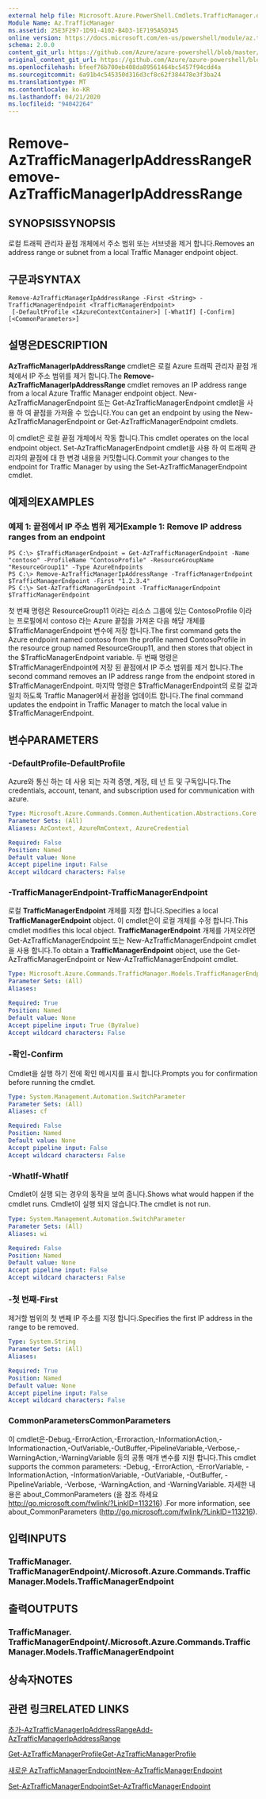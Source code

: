 ```yaml
---
external help file: Microsoft.Azure.PowerShell.Cmdlets.TrafficManager.dll-Help.xml
Module Name: Az.TrafficManager
ms.assetid: 25E3F297-1D91-4102-B4D3-1E7195A5D345
online version: https://docs.microsoft.com/en-us/powershell/module/az.trafficmanager/remove-aztrafficmanagerIpAddressRange
schema: 2.0.0
content_git_url: https://github.com/Azure/azure-powershell/blob/master/src/TrafficManager/TrafficManager/help/Remove-AzTrafficManagerIpAddressRange.md
original_content_git_url: https://github.com/Azure/azure-powershell/blob/master/src/TrafficManager/TrafficManager/help/Remove-AzTrafficManagerIpAddressRange.md
ms.openlocfilehash: bfeef76b700eb408da89561464bc5457f94cdd4a
ms.sourcegitcommit: 6a91b4c545350d316d3cf8c62f384478e3f3ba24
ms.translationtype: MT
ms.contentlocale: ko-KR
ms.lasthandoff: 04/21/2020
ms.locfileid: "94042264"
---
```

# <span data-ttu-id="dd7e2-101">Remove-AzTrafficManagerIpAddressRange</span><span class="sxs-lookup"><span data-stu-id="dd7e2-101">Remove-AzTrafficManagerIpAddressRange</span></span>

## <span data-ttu-id="dd7e2-102">SYNOPSIS</span><span class="sxs-lookup"><span data-stu-id="dd7e2-102">SYNOPSIS</span></span>
<span data-ttu-id="dd7e2-103">로컬 트래픽 관리자 끝점 개체에서 주소 범위 또는 서브넷을 제거 합니다.</span><span class="sxs-lookup"><span data-stu-id="dd7e2-103">Removes an address range or subnet from a local Traffic Manager endpoint object.</span></span>

## <span data-ttu-id="dd7e2-104">구문과</span><span class="sxs-lookup"><span data-stu-id="dd7e2-104">SYNTAX</span></span>

```
Remove-AzTrafficManagerIpAddressRange -First <String> -TrafficManagerEndpoint <TrafficManagerEndpoint>
 [-DefaultProfile <IAzureContextContainer>] [-WhatIf] [-Confirm] [<CommonParameters>]
```

## <span data-ttu-id="dd7e2-105">설명은</span><span class="sxs-lookup"><span data-stu-id="dd7e2-105">DESCRIPTION</span></span>
<span data-ttu-id="dd7e2-106">**AzTrafficManagerIpAddressRange** cmdlet은 로컬 Azure 트래픽 관리자 끝점 개체에서 IP 주소 범위를 제거 합니다.</span><span class="sxs-lookup"><span data-stu-id="dd7e2-106">The **Remove-AzTrafficManagerIpAddressRange** cmdlet removes an IP address range from a local Azure Traffic Manager endpoint object.</span></span>
<span data-ttu-id="dd7e2-107">New-AzTrafficManagerEndpoint 또는 Get-AzTrafficManagerEndpoint cmdlet을 사용 하 여 끝점을 가져올 수 있습니다.</span><span class="sxs-lookup"><span data-stu-id="dd7e2-107">You can get an endpoint by using the New-AzTrafficManagerEndpoint or Get-AzTrafficManagerEndpoint cmdlets.</span></span>

<span data-ttu-id="dd7e2-108">이 cmdlet은 로컬 끝점 개체에서 작동 합니다.</span><span class="sxs-lookup"><span data-stu-id="dd7e2-108">This cmdlet operates on the local endpoint object.</span></span>
<span data-ttu-id="dd7e2-109">Set-AzTrafficManagerEndpoint cmdlet을 사용 하 여 트래픽 관리자의 끝점에 대 한 변경 내용을 커밋합니다.</span><span class="sxs-lookup"><span data-stu-id="dd7e2-109">Commit your changes to the endpoint for Traffic Manager by using the Set-AzTrafficManagerEndpoint cmdlet.</span></span>

## <span data-ttu-id="dd7e2-110">예제의</span><span class="sxs-lookup"><span data-stu-id="dd7e2-110">EXAMPLES</span></span>

### <span data-ttu-id="dd7e2-111">예제 1: 끝점에서 IP 주소 범위 제거</span><span class="sxs-lookup"><span data-stu-id="dd7e2-111">Example 1: Remove IP address ranges from an endpoint</span></span>
```
PS C:\> $TrafficManagerEndpoint = Get-AzTrafficManagerEndpoint -Name "contoso" -ProfileName "ContosoProfile" -ResourceGroupName "ResourceGroup11" -Type AzureEndpoints
PS C:\> Remove-AzTrafficManagerIpAddressRange -TrafficManagerEndpoint $TrafficManagerEndpoint -First "1.2.3.4"
PS C:\> Set-AzTrafficManagerEndpoint -TrafficManagerEndpoint $TrafficManagerEndpoint
```

<span data-ttu-id="dd7e2-112">첫 번째 명령은 ResourceGroup11 이라는 리소스 그룹에 있는 ContosoProfile 이라는 프로필에서 contoso 라는 Azure 끝점을 가져온 다음 해당 개체를 $TrafficManagerEndpoint 변수에 저장 합니다.</span><span class="sxs-lookup"><span data-stu-id="dd7e2-112">The first command gets the Azure endpoint named contoso from the profile named ContosoProfile in the resource group named ResourceGroup11, and then stores that object in the $TrafficManagerEndpoint variable.</span></span>
<span data-ttu-id="dd7e2-113">두 번째 명령은 $TrafficManagerEndpoint에 저장 된 끝점에서 IP 주소 범위를 제거 합니다.</span><span class="sxs-lookup"><span data-stu-id="dd7e2-113">The second command removes an IP address range from the endpoint stored in $TrafficManagerEndpoint.</span></span>
<span data-ttu-id="dd7e2-114">마지막 명령은 $TrafficManagerEndpoint의 로컬 값과 일치 하도록 Traffic Manager에서 끝점을 업데이트 합니다.</span><span class="sxs-lookup"><span data-stu-id="dd7e2-114">The final command updates the endpoint in Traffic Manager to match the local value in $TrafficManagerEndpoint.</span></span>

## <span data-ttu-id="dd7e2-115">변수</span><span class="sxs-lookup"><span data-stu-id="dd7e2-115">PARAMETERS</span></span>

### <span data-ttu-id="dd7e2-116">-DefaultProfile</span><span class="sxs-lookup"><span data-stu-id="dd7e2-116">-DefaultProfile</span></span>
<span data-ttu-id="dd7e2-117">Azure와 통신 하는 데 사용 되는 자격 증명, 계정, 테 넌 트 및 구독입니다.</span><span class="sxs-lookup"><span data-stu-id="dd7e2-117">The credentials, account, tenant, and subscription used for communication with azure.</span></span>

```yaml
Type: Microsoft.Azure.Commands.Common.Authentication.Abstractions.Core.IAzureContextContainer
Parameter Sets: (All)
Aliases: AzContext, AzureRmContext, AzureCredential

Required: False
Position: Named
Default value: None
Accept pipeline input: False
Accept wildcard characters: False
```

### <span data-ttu-id="dd7e2-118">-TrafficManagerEndpoint</span><span class="sxs-lookup"><span data-stu-id="dd7e2-118">-TrafficManagerEndpoint</span></span>
<span data-ttu-id="dd7e2-119">로컬 **TrafficManagerEndpoint** 개체를 지정 합니다.</span><span class="sxs-lookup"><span data-stu-id="dd7e2-119">Specifies a local **TrafficManagerEndpoint** object.</span></span>
<span data-ttu-id="dd7e2-120">이 cmdlet은이 로컬 개체를 수정 합니다.</span><span class="sxs-lookup"><span data-stu-id="dd7e2-120">This cmdlet modifies this local object.</span></span>
<span data-ttu-id="dd7e2-121">**TrafficManagerEndpoint** 개체를 가져오려면 Get-AzTrafficManagerEndpoint 또는 New-AzTrafficManagerEndpoint cmdlet을 사용 합니다.</span><span class="sxs-lookup"><span data-stu-id="dd7e2-121">To obtain a **TrafficManagerEndpoint** object, use the Get-AzTrafficManagerEndpoint or New-AzTrafficManagerEndpoint cmdlet.</span></span>

```yaml
Type: Microsoft.Azure.Commands.TrafficManager.Models.TrafficManagerEndpoint
Parameter Sets: (All)
Aliases:

Required: True
Position: Named
Default value: None
Accept pipeline input: True (ByValue)
Accept wildcard characters: False
```

### <span data-ttu-id="dd7e2-122">-확인</span><span class="sxs-lookup"><span data-stu-id="dd7e2-122">-Confirm</span></span>
<span data-ttu-id="dd7e2-123">Cmdlet을 실행 하기 전에 확인 메시지를 표시 합니다.</span><span class="sxs-lookup"><span data-stu-id="dd7e2-123">Prompts you for confirmation before running the cmdlet.</span></span>

```yaml
Type: System.Management.Automation.SwitchParameter
Parameter Sets: (All)
Aliases: cf

Required: False
Position: Named
Default value: None
Accept pipeline input: False
Accept wildcard characters: False
```

### <span data-ttu-id="dd7e2-124">-WhatIf</span><span class="sxs-lookup"><span data-stu-id="dd7e2-124">-WhatIf</span></span>
<span data-ttu-id="dd7e2-125">Cmdlet이 실행 되는 경우의 동작을 보여 줍니다.</span><span class="sxs-lookup"><span data-stu-id="dd7e2-125">Shows what would happen if the cmdlet runs.</span></span> <span data-ttu-id="dd7e2-126">Cmdlet이 실행 되지 않습니다.</span><span class="sxs-lookup"><span data-stu-id="dd7e2-126">The cmdlet is not run.</span></span>

```yaml
Type: System.Management.Automation.SwitchParameter
Parameter Sets: (All)
Aliases: wi

Required: False
Position: Named
Default value: None
Accept pipeline input: False
Accept wildcard characters: False
```

### <span data-ttu-id="dd7e2-127">-첫 번째</span><span class="sxs-lookup"><span data-stu-id="dd7e2-127">-First</span></span>
<span data-ttu-id="dd7e2-128">제거할 범위의 첫 번째 IP 주소를 지정 합니다.</span><span class="sxs-lookup"><span data-stu-id="dd7e2-128">Specifies the first IP address in the range to be removed.</span></span>

```yaml
Type: System.String
Parameter Sets: (All)
Aliases:

Required: True
Position: Named
Default value: None
Accept pipeline input: False
Accept wildcard characters: False
```

### <span data-ttu-id="dd7e2-129">CommonParameters</span><span class="sxs-lookup"><span data-stu-id="dd7e2-129">CommonParameters</span></span>
<span data-ttu-id="dd7e2-130">이 cmdlet은-Debug,-ErrorAction,-Erroraction,-InformationAction,-Informationaction,-OutVariable,-OutBuffer,-PipelineVariable,-Verbose,-WarningAction,-WarningVariable 등의 공통 매개 변수를 지원 합니다.</span><span class="sxs-lookup"><span data-stu-id="dd7e2-130">This cmdlet supports the common parameters: -Debug, -ErrorAction, -ErrorVariable, -InformationAction, -InformationVariable, -OutVariable, -OutBuffer, -PipelineVariable, -Verbose, -WarningAction, and -WarningVariable.</span></span> <span data-ttu-id="dd7e2-131">자세한 내용은 about_CommonParameters (을 참조 하세요 http://go.microsoft.com/fwlink/?LinkID=113216) .</span><span class="sxs-lookup"><span data-stu-id="dd7e2-131">For more information, see about_CommonParameters (http://go.microsoft.com/fwlink/?LinkID=113216).</span></span>

## <span data-ttu-id="dd7e2-132">입력</span><span class="sxs-lookup"><span data-stu-id="dd7e2-132">INPUTS</span></span>

### <span data-ttu-id="dd7e2-133">TrafficManager. TrafficManagerEndpoint/.</span><span class="sxs-lookup"><span data-stu-id="dd7e2-133">Microsoft.Azure.Commands.TrafficManager.Models.TrafficManagerEndpoint</span></span>

## <span data-ttu-id="dd7e2-134">출력</span><span class="sxs-lookup"><span data-stu-id="dd7e2-134">OUTPUTS</span></span>

### <span data-ttu-id="dd7e2-135">TrafficManager. TrafficManagerEndpoint/.</span><span class="sxs-lookup"><span data-stu-id="dd7e2-135">Microsoft.Azure.Commands.TrafficManager.Models.TrafficManagerEndpoint</span></span>

## <span data-ttu-id="dd7e2-136">상속자</span><span class="sxs-lookup"><span data-stu-id="dd7e2-136">NOTES</span></span>

## <span data-ttu-id="dd7e2-137">관련 링크</span><span class="sxs-lookup"><span data-stu-id="dd7e2-137">RELATED LINKS</span></span>

[<span data-ttu-id="dd7e2-138">추가-AzTrafficManagerIpAddressRange</span><span class="sxs-lookup"><span data-stu-id="dd7e2-138">Add-AzTrafficManagerIpAddressRange</span></span>](./Add-AzTrafficManagerIpAddressRange.md)

[<span data-ttu-id="dd7e2-139">Get-AzTrafficManagerProfile</span><span class="sxs-lookup"><span data-stu-id="dd7e2-139">Get-AzTrafficManagerProfile</span></span>](./Get-AzTrafficManagerEndpoint.md)

[<span data-ttu-id="dd7e2-140">새로운 AzTrafficManagerEndpoint</span><span class="sxs-lookup"><span data-stu-id="dd7e2-140">New-AzTrafficManagerEndpoint</span></span>](./New-AzTrafficManagerEndpoint.md)

[<span data-ttu-id="dd7e2-141">Set-AzTrafficManagerEndpoint</span><span class="sxs-lookup"><span data-stu-id="dd7e2-141">Set-AzTrafficManagerEndpoint</span></span>](./Set-AzTrafficManagerEndpoint.md)
